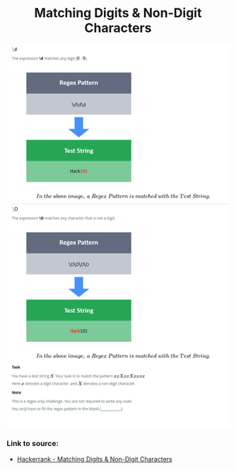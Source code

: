 <h1 align="center">Matching Digits & Non-Digit Characters</h1>

![alt text](https://raw.githubusercontent.com/matthew01lokiet/Github-repos-images/main/Other/Regex/ipsT1ptd_o.png)

### Link to source: 
- <a href="https://www.hackerrank.com/challenges/matching-digits-non-digit-character/problem">Hackerrank - Matching Digits & Non-Digit Characters</a>

